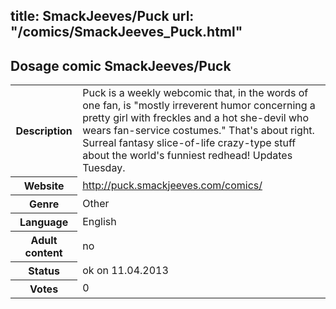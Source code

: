 title: SmackJeeves/Puck
url: "/comics/SmackJeeves_Puck.html"
---
Dosage comic SmackJeeves/Puck
-----------------------------------------

<table class="comicinfo">
<tr>
<th>Description</th><td>Puck is a weekly webcomic that, in the words of one fan, is &quot;mostly irreverent humor concerning a pretty girl with freckles and a hot she-devil who wears fan-service costumes.&quot; That's about right. Surreal fantasy slice-of-life crazy-type stuff about the world's funniest redhead! Updates Tuesday.</td>
</tr>
<tr>
<th>Website</th><td><a href="http://puck.smackjeeves.com/comics/">http://puck.smackjeeves.com/comics/</a></td>
</tr>
<tr>
<th>Genre</th><td>Other</td>
</tr>
<tr>
<th>Language</th><td>English</td>
</tr>
<tr>
<th>Adult content</th><td>no</td>
</tr>
<tr>
<th>Status</th><td>ok on 11.04.2013</td>
</tr>
<tr>
<th>Votes</th><td>0</div></td>
</tr>
</table>
